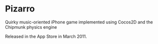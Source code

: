 # Pizarro
Quirky music-oriented iPhone game implemented using Cocos2D and the Chipmunk physics engine

Released in the App Store in March 2011.
